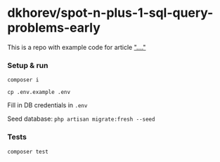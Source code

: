 # dkhorev/spot-n-plus-1-sql-query-problems-early

This is a repo with example code for
article ["...."](....)

### Setup & run

`composer i`

`cp .env.example .env`

Fill in DB credentials in `.env`

Seed database: `php artisan migrate:fresh --seed`

### Tests

`composer test`